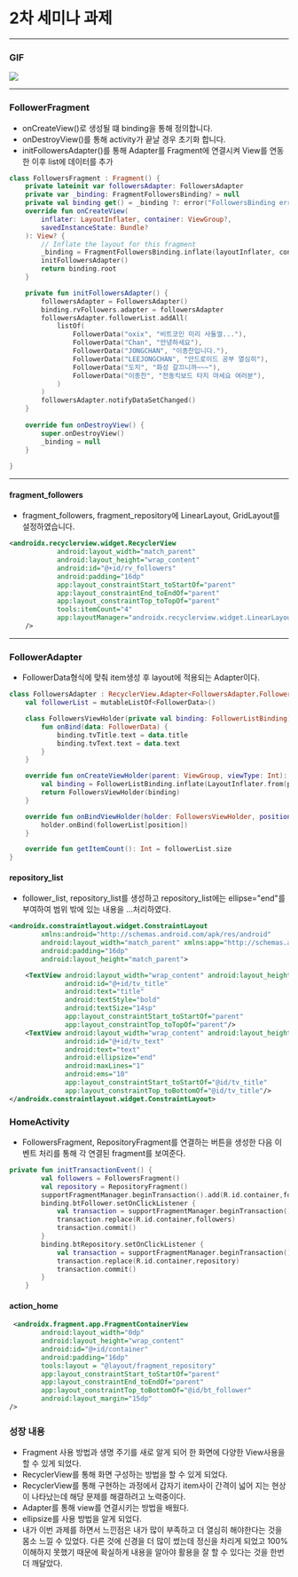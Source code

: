 # 2차 세미나 과제

---
### GIF

![](../../../Downloads/week2.gif)

---
### FollowerFragment

- onCreateView()로 생성될 떄 binding을 통해 정의합니다.
- onDestroyView()를 통해 activity가 끝날 경우 초기화 합니다.
- initFollowersAdapter()를 통해 Adapter를 Fragment에 연결시켜 View를 연동한 이후 list에 데이터를 추가
~~~kotlin
class FollowersFragment : Fragment() {
    private lateinit var followersAdapter: FollowersAdapter
    private var _binding: FragmentFollowersBinding? = null
    private val binding get() = _binding ?: error("FollowersBinding error")
    override fun onCreateView(
        inflater: LayoutInflater, container: ViewGroup?,
        savedInstanceState: Bundle?
    ): View? {
        // Inflate the layout for this fragment
        _binding = FragmentFollowersBinding.inflate(layoutInflater, container, false)
        initFollowersAdapter()
        return binding.root
    }

    private fun initFollowersAdapter() {
        followersAdapter = FollowersAdapter()
        binding.rvFollowers.adapter = followersAdapter
        followersAdapter.followerList.addAll(
            listOf(
                FollowerData("oxix", "비트코인 미리 사둘껄..."),
                FollowerData("Chan", "안녕하세요"),
                FollowerData("JONGCHAN", "이종찬입니다."),
                FollowerData("LEEJONGCHAN", "안드로이드 공부 열심히"),
                FollowerData("도지", "화성 갈끄니까~~~"),
                FollowerData("이종찬", "전동킥보드 타지 마세요 여러분"),
            )
        )
        followersAdapter.notifyDataSetChanged()
    }
    
    override fun onDestroyView() {
        super.onDestroyView()
        _binding = null
    }
    
}
~~~
---
#### fragment_followers

- fragment_followers, fragment_repository에 LinearLayout, GridLayout를 설정하였습니다.

~~~xml
<androidx.recyclerview.widget.RecyclerView
            android:layout_width="match_parent"
            android:layout_height="wrap_content"
            android:id="@+id/rv_followers"
            android:padding="16dp"
            app:layout_constraintStart_toStartOf="parent"
            app:layout_constraintEnd_toEndOf="parent"
            app:layout_constraintTop_toTopOf="parent"
            tools:itemCount="4"
            app:layoutManager="androidx.recyclerview.widget.LinearLayoutManager"
    />
~~~

---
### FollowerAdapter

- FollowerData형식에 맞춰 item생성 후 layout에 적용되는 Adapter이다.

~~~kotlin
class FollowersAdapter : RecyclerView.Adapter<FollowersAdapter.FollowersViewHolder>() {
    val followerList = mutableListOf<FollowerData>()

    class FollowersViewHolder(private val binding: FollowerListBinding) : RecyclerView.ViewHolder(binding.root) {
        fun onBind(data: FollowerData) {
            binding.tvTitle.text = data.title
            binding.tvText.text = data.text
        }
    }

    override fun onCreateViewHolder(parent: ViewGroup, viewType: Int): FollowersViewHolder {
        val binding = FollowerListBinding.inflate(LayoutInflater.from(parent.context), parent, false)
        return FollowersViewHolder(binding)
    }

    override fun onBindViewHolder(holder: FollowersViewHolder, position: Int) {
        holder.onBind(followerList[position])
    }

    override fun getItemCount(): Int = followerList.size
}
~~~

#### repository_list

- follower_list, repository_list를 생성하고 repository_list에는 ellipse="end"를 부여하여 범위 밖에 있는
내용을 ...처리하였다.

~~~xml
<androidx.constraintlayout.widget.ConstraintLayout
        xmlns:android="http://schemas.android.com/apk/res/android"
        android:layout_width="match_parent" xmlns:app="http://schemas.android.com/apk/res-auto"
        android:padding="16dp"
        android:layout_height="match_parent">

    <TextView android:layout_width="wrap_content" android:layout_height="wrap_content"
              android:id="@+id/tv_title"
              android:text="title"
              android:textStyle="bold"
              android:textSize="14sp"
              app:layout_constraintStart_toStartOf="parent"
              app:layout_constraintTop_toTopOf="parent"/>
    <TextView android:layout_width="wrap_content" android:layout_height="wrap_content"
              android:id="@+id/tv_text"
              android:text="text"
              android:ellipsize="end"
              android:maxLines="1"
              android:ems="10"
              app:layout_constraintStart_toStartOf="@id/tv_title"
              app:layout_constraintTop_toBottomOf="@id/tv_title"/>
</androidx.constraintlayout.widget.ConstraintLayout>
~~~


### HomeActivity

- FollowersFragment, RepositoryFragment를 연결하는 버튼을 생성한 다음 이벤트 처리를 통해 각 연결된 fragment를 보여준다. 

~~~kotlin
private fun initTransactionEvent() {
        val followers = FollowersFragment()
        val repository = RepositoryFragment()
        supportFragmentManager.beginTransaction().add(R.id.container,followers).commit()
        binding.btFollower.setOnClickListener {
            val transaction = supportFragmentManager.beginTransaction()
            transaction.replace(R.id.container,followers)
            transaction.commit()
        }
        binding.btRepository.setOnClickListener {
            val transaction = supportFragmentManager.beginTransaction()
            transaction.replace(R.id.container,repository)
            transaction.commit()
        }
    }
~~~

#### action_home

~~~xml
 <androidx.fragment.app.FragmentContainerView
        android:layout_width="0dp"
        android:layout_height="wrap_content"
        android:id="@+id/container"
        android:padding="16dp"
        tools:layout = "@layout/fragment_repository"
        app:layout_constraintStart_toStartOf="parent"
        app:layout_constraintEnd_toEndOf="parent"
        app:layout_constraintTop_toBottomOf="@id/bt_follower"
        android:layout_margin="15dp"
/>
~~~ 

### 성장 내용

- Fragment 사용 방법과 생명 주기를 새로 알게 되어 한 화면에 다양한 View사용을 할 수 있게 되었다.
- RecyclerView를 통해 화면 구성하는 방법을 할 수 있게 되었다.
- RecyclerView를 통해 구현하는 과정에서 갑자기 item사이 간격이 넓어 지는 현상이 나타났는데 해당 문제를 해결하려고 노력중이다.
- Adapter를 통해 view를 연결시키는 방법을 배웠다.
- ellipsize를 사용 방법을 알게 되었다.
- 내가 이번 과제를 하면서 느낀점은 내가 많이 부족하고 더 열심히 해야한다는 것을 몸소 느낄 수 있었다. 
다른 것에 신경을 더 많이 썼는데 정신을 차리게 되었고 
100% 이해하지 못했기 때문에 확실하게 내용을 알아야 활용을 잘 할 수 있다는 것을 한번 더 깨달았다. 